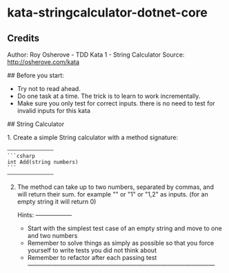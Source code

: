 # kata-stringcalculator-dotnet-core

## Credits

Author: Roy Osherove - TDD Kata 1 - String Calculator
Source: http://osherove.com/kata

## Before you start:

- Try not to read ahead.
- Do one task at a time. The trick is to learn to work incrementally.
- Make sure you only test for correct inputs. there is no need to test for invalid inputs for this kata

## String Calculator

1. Create a simple String calculator with a method signature:

    ———————————————
    ```csharp
    int Add(string numbers)
    ```
    ———————————————

2. The method can take up to two numbers, separated by commas, and will return their sum.
   for example "" or "1" or "1,2" as inputs.
   (for an empty string it will return 0)

   Hints:
   ——————

   - Start with the simplest test case of an empty string and move to one and two numbers
   - Remember to solve things as simply as possible so that you force yourself to write tests you did not think about
   - Remember to refactor after each passing test
     ———————————————————————————————
